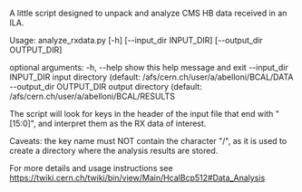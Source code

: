 A little script designed to unpack and analyze CMS HB data received in an ILA.

Usage: analyze_rxdata.py [-h] [--input_dir INPUT_DIR] [--output_dir OUTPUT_DIR]

optional arguments:
  -h, --help            show this help message and exit
  --input_dir INPUT_DIR
           input directory (default: /afs/cern.ch/user/a/abelloni/BCAL/DATA
  --output_dir OUTPUT_DIR
           output directory (default: /afs/cern.ch/user/a/abelloni/BCAL/RESULTS

The script will look for keys in the header of the input file that end with "[15:0]", and interpret them as the RX data of interest.

Caveats: the key name must NOT contain the character "/", as it is used to create a directory where the analysis results are stored. 

For more details and usage instructions see
    https://twiki.cern.ch/twiki/bin/view/Main/HcalBcp512#Data_Analysis

